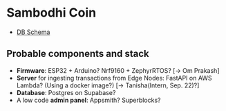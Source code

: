 # Sambodhi Coin
- [DB Schema](https://drawsql.app/teams/technoculture/diagrams/sambodhicoin)

## Probable components and stack
- **Firmware**: ESP32 + Arduino? Nrf9160 + ZephyrRTOS? [-> Om Prakash]
- **Server** for ingesting transactions from Edge Nodes: FastAPI on AWS Lambda? (Using a docker image?) [-> Tanisha(Intern, Sep. 22)?]
- **Database**: Postgres on Supabase?
- A low code **admin panel**: Appsmith? Superblocks?
